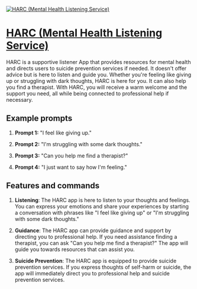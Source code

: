 [![HARC (Mental Health Listening Service)](https://files.oaiusercontent.com/file-J3VO54lofuJTjAPO87fbUa8u?se=2123-10-17T22%3A25%3A35Z&sp=r&sv=2021-08-06&sr=b&rscc=max-age%3D31536000%2C%20immutable&rscd=attachment%3B%20filename%3D38b286ec-50ff-432e-9665-43031ff22ec4.png&sig=I4p7E9eEGnSS/67AA1IAY/C3kDCBs8cujRed8satfYE%3D)](https://chat.openai.com/g/g-mOitSHvzD-harc-mental-health-listening-service)

# [HARC (Mental Health Listening Service)](https://chat.openai.com/g/g-mOitSHvzD-harc-mental-health-listening-service)

HARC is a supportive listener App that provides resources for mental health and directs users to suicide prevention services if needed. It doesn't offer advice but is here to listen and guide you. Whether you're feeling like giving up or struggling with dark thoughts, HARC is here for you. It can also help you find a therapist. With HARC, you will receive a warm welcome and the support you need, all while being connected to professional help if necessary.

## Example prompts

1. **Prompt 1:** "I feel like giving up."

2. **Prompt 2:** "I'm struggling with some dark thoughts."

3. **Prompt 3:** "Can you help me find a therapist?"

4. **Prompt 4:** "I just want to say how I'm feeling."


## Features and commands

1. **Listening**: The HARC app is here to listen to your thoughts and feelings. You can express your emotions and share your experiences by starting a conversation with phrases like "I feel like giving up" or "I'm struggling with some dark thoughts."

2. **Guidance**: The HARC app can provide guidance and support by directing you to professional help. If you need assistance finding a therapist, you can ask "Can you help me find a therapist?" The app will guide you towards resources that can assist you.

3. **Suicide Prevention**: The HARC app is equipped to provide suicide prevention services. If you express thoughts of self-harm or suicide, the app will immediately direct you to professional help and suicide prevention services.